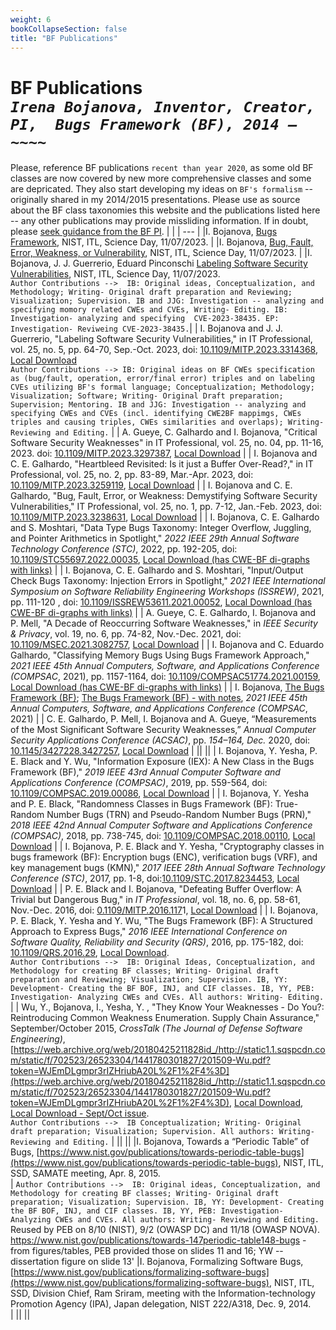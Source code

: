```yaml
---
weight: 6
bookCollapseSection: false
title: "BF Publications"
---
```

# BF Publications <br/>_`Irena Bojanova, Inventor, Creator, PI,  Bugs Framework (BF), 2014 – ~~~~`_

Please, reference BF publications `recent than year 2020`, as some old BF classes are now covered by new more comprehensive classes and some are depricated. They also start developing my ideas on `BF's formalism` -- originally shared in my 2014/2015 presentations. Please use as source about the BF class taxonomies this website and the publications listed here -- any other publications may provide missliding information. If in doubt, please [seek guidance from the BF PI](/BF/info/contact/bf-contact).
|     |
| --- |
|I. Bojanova, [Bugs Framework](https://tsapps.nist.gov/publication/get_pdf.cfm?pub_id=956984), NIST, ITL, Science Day, 11/07/2023. |
|I. Bojanova, [Bug, Fault, Error, Weakness, or Vulnerability](../../../Posters/Bug-Fault-Error-Weakness-or-Vulnerability--11072023.pdf), NIST, ITL, Science Day, 11/07/2023. |
|I. Bojanova, J. J. Guerrerio, Eduard Pinconschi [Labeling Software Security Vulnerabilities](https://tsapps.nist.gov/publication/get_pdf.cfm?pub_id=957025), NIST, ITL, Science Day, 11/07/2023.  <br/> `Author Contributions -->  IB: Original ideas, Conceptualization, and Methodology; Writing- Original draft preparation and Reviewing; Visualization; Supervision. IB and JJG: Investigation -- analyzing and specifying momory related CWEs and CVEs, Writing- Editing. IB: Investigation- analyzing and specifying  CVE-2023-38435. EP: Investigation- Reviweing CVE-2023-38435.`|
| I. Bojanova and J. J. Guerrerio, "Labeling Software Security Vulnerabilities," in IT Professional, vol. 25, no. 5, pp. 64-70, Sep.-Oct. 2023, doi: [10.1109/MITP.2023.3314368](https://doi.org/10.1109/MITP.2023.3314368), [Local Download](https://tsapps.nist.gov/publication/get_pdf.cfm?pub_id=956539) <br/> `Author Contributions --> IB: Original ideas on BF CWEs specification as (bug/fault, operation, error/final error) triples and on labeling CVEs utilizing BF's formal language; Conceptualization; Methodology; Visualization; Software; Writing- Original Draft preparation; Supervision; Mentoring. IB and JJG: Investigation -- analyzing and specifying CWEs and CVEs (incl. identifying CWE2BF mappimgs, CWEs triples and causing triples, CWEs similarities and overlaps); Writing- Reviewing and Editing.` |
| A. Gueye, C. Galhardo and I. Bojanova, "Critical Software Security Weaknesses" in IT Professional, vol. 25, no. 04, pp. 11-16, 2023. doi: [10.1109/MITP.2023.3297387](https://doi.org/10.1109/MITP.2023.3297387), [Local Download](https://tsapps.nist.gov/publication/get_pdf.cfm?pub_id=956331) |
| I. Bojanova and C. E. Galhardo, "Heartbleed Revisited: Is it just a Buffer Over-Read?," in IT Professional, vol. 25, no. 2, pp. 83-89, Mar.-Apr. 2023, doi: [10.1109/MITP.2023.3259119](https://doi.org/10.1109/MITP.2023.3259119), [Local Download](https://tsapps.nist.gov/publication/get_pdf.cfm?pub_id=936519) |
| I. Bojanova and C. E. Galhardo, "Bug, Fault, Error, or Weakness: Demystifying Software Security Vulnerabilities," IT Professional, vol. 25, no. 1, pp. 7-12, Jan.-Feb. 2023, doi: [10.1109/MITP.2023.3238631](https://doi.ieeecomputersociety.org/10.1109/MITP.2023.3238631), [Local Download](https://tsapps.nist.gov/publication/get_pdf.cfm?pub_id=936191) | 
| I. Bojanova, C. E. Galhardo and S. Moshtari, "Data Type Bugs Taxonomy: Integer Overflow, Juggling, and Pointer Arithmetics in Spotlight," _2022 IEEE 29th Annual Software Technology Conference (STC)_, 2022, pp. 192-205, doi: [10.1109/STC55697.2022.00035](https://doi.org/10.1109/STC55697.2022.00035), [Local Download (has CWE-BF di-graphs with links)](https://tsapps.nist.gov/publication/get_pdf.cfm?pub_id=935220) |
| I. Bojanova, C. E. Galhardo and S. Moshtari, "Input/Output Check Bugs Taxonomy: Injection Errors in Spotlight," _2021 IEEE International Symposium on Software Reliability Engineering Workshops (ISSREW)_, 2021, pp. 111-120 , doi: [10.1109/ISSREW53611.2021.00052](https://doi.org/10.1109/ISSREW53611.2021.00052), [Local Download (has CWE-BF di-graphs with links)](https://tsapps.nist.gov/publication/get_pdf.cfm?pub_id=933193) |
| A. Gueye, C. E. Galhardo, I. Bojanova and P. Mell, "A Decade of Reoccurring Software Weaknesses," in _IEEE Security & Privacy_, vol. 19, no. 6, pp. 74-82, Nov.-Dec. 2021, doi: [10.1109/MSEC.2021.3082757](https://doi.org/10.1109/MSEC.2021.3082757), [Local Download](https://tsapps.nist.gov/publication/get_pdf.cfm?pub_id=932064) |
| I. Bojanova and C. Eduardo Galhardo, "Classifying Memory Bugs Using Bugs Framework Approach," _2021 IEEE 45th Annual Computers, Software, and Applications Conference (COMPSAC_, 2021), pp. 1157-1164, doi: [10.1109/COMPSAC51774.2021.00159](https://doi.org/10.1109/COMPSAC51774.2021.00159), [Local Download (has CWE-BF di-graphs with links)](https://tsapps.nist.gov/publication/get_pdf.cfm?pub_id=930038) | 
| I. Bojanova, [The Bugs Framework (BF)](../../../Presentations/Bugs_Framework-COMPSAC_2021-287--06012021.pdf);  [The Bugs Framework (BF) - with notes](../../../Presentations/Bugs_Framework-COMPSAC_2021-287-notes--06012021.pdf), _2021 IEEE 45th Annual Computers, Software, and Applications Conference (COMPSAC_, 2021) |
| C. E. Galhardo, P. Mell, I. Bojanova and A. Gueye, “Measurements of the Most Significant Software Security Weaknesses,” _Annual Computer Security Applications Conference (ACSAC)_, pp. _154–164, Dec._ 2020, doi: [10.1145/3427228.3427257](https://doi.org/10.1145/3427228.3427257), [Local Download](https://tsapps.nist.gov/publication/get_pdf.cfm?pub_id=930459) |
||
||
| I. Bojanova, Y. Yesha, P. E. Black and Y. Wu, "Information Exposure (IEX): A New Class in the Bugs Framework (BF)," _2019 IEEE 43rd Annual Computer Software and Applications Conference (COMPSAC)_, 2019, pp. 559-564, doi: [10.1109/COMPSAC.2019.00086](https://doi.org/10.1109/COMPSAC.2019.00086), [Local Download](https://tsapps.nist.gov/publication/get_pdf.cfm?pub_id=927491) |
| I. Bojanova, Y. Yesha and P. E. Black, "Randomness Classes in Bugs Framework (BF): True-Random Number Bugs (TRN) and Pseudo-Random Number Bugs (PRN)," _2018 IEEE 42nd Annual Computer Software and Applications Conference (COMPSAC)_, 2018, pp. 738-745, doi: [10.1109/COMPSAC.2018.00110](https://doi.org/10.1109/COMPSAC.2018.00110), [Local Download](https://tsapps.nist.gov/publication/get_pdf.cfm?pub_id=925123) |
| I. Bojanova, P. E. Black and Y. Yesha, "Cryptography classes in bugs framework (BF): Encryption bugs (ENC), verification bugs (VRF), and key management bugs (KMN)," _2017 IEEE 28th Annual Software Technology Conference (STC)_, 2017, pp. 1-8, doi:[10.1109/STC.2017.8234453](https://doi.org/10.1109/STC.2017.8234453), [Local Download](https://tsapps.nist.gov/publication/get_pdf.cfm?pub_id=923663) |
| P. E. Black and I. Bojanova, "Defeating Buffer Overflow: A Trivial but Dangerous Bug," in _IT Professional_, vol. 18, no. 6, pp. 58-61, Nov.-Dec. 2016, doi: [0.1109/MITP.2016.117](https://doi.org/10.1109/MITP.2016.117)1, [Local Download](https://tsapps.nist.gov/publication/get_pdf.cfm?pub_id=921507) |
| I. Bojanova, P. E. Black, Y. Yesha and Y. Wu, "The Bugs Framework (BF): A Structured Approach to Express Bugs," _2016 IEEE International Conference on Software Quality, Reliability and Security (QRS)_, 2016, pp. 175-182, doi: [10.1109/QRS.2016.29](https://doi.org/10.1109/QRS.2016.29), [Local Download](https://tsapps.nist.gov/publication/get_pdf.cfm?pub_id=920564). <br/> `Author Contributions -->  IB: Original Ideas, Conceptualization, and Methodology for creating BF classes; Writing- Original draft preparation and Reviewing; Visualization; Supervision. IB, YY: Development- Creating the BF BOF, INJ, and CIF classes. IB, YY, PEB: Investigation- Analyzing CWEs and CVEs. All authors: Writing- Editing.` | <!-- IB and PEB wrote and revised introduction and conclusion original draft. IB wrote and revised the BF, BF classes, and CVE descriptions original draft.  -->
| Wu, Y., Bojanova, I., Yesha, Y. , "They Know Your Weaknesses - Do You?: Reintroducing Common Weakness Enumeration. Supply Chain Assurance," September/October 2015, _CrossTalk (The Journal of Defense Software Engineering)_, [https://web.archive.org/web/20180425211828id_/http://static1.1.sqspcdn.com/static/f/702523/26523304/1441780301827/201509-Wu.pdf?token=WJEmDLgmpr3rIZHriubA20L%2F1%2F4%3D](https://web.archive.org/web/20180425211828id_/http://static1.1.sqspcdn.com/static/f/702523/26523304/1441780301827/201509-Wu.pdf?token=WJEmDLgmpr3rIZHriubA20L%2F1%2F4%3D), [Local Download](../../../Papers/They-Know-Your-Weaknesses-Do-You.pdf), [Local Download - Sept/Oct issue](../../../Papers/Crosstalk-2015.pdf). <br/> `Author Contributions -->  IB Conceptualization; Writing- Original draft preparation; Visualization; Supervision. All authors: Writing- Reviewing and Editing.` |
||
||
|I. Bojanova, Towards a “Periodic Table” of Bugs, [https://www.nist.gov/publications/towards-periodic-table-bugs](https://www.nist.gov/publications/towards-periodic-table-bugs), NIST, ITL, SSD, SAMATE meeting, Apr. 8, 2015. <br/> | `Author Contributions -->  IB: Original ideas, Conceptualization, and Methodology for creating BF classes; Writing- Original draft preparation; Visualization; Supervision. IB, YY: Development- Creating the BF BOF, INJ, and CIF classes. IB, YY, PEB: Investigation- Analyzing CWEs and CVEs. All authors: Writing- Reviewing and Editing.` Reused by PEB on 8/10 (NIST), 9/2 (OWASP DC) and 11/18 (OWASP NOVA). https://www.nist.gov/publications/towards-147periodic-table148-bugs - from figures/tables, PEB provided those on slides 11 and 16; YW -- dissertation figure on slide 13'
|I. Bojanova, Formalizing Software Bugs, [https://www.nist.gov/publications/formalizing-software-bugs](https://www.nist.gov/publications/formalizing-software-bugs), NIST, ITL, SSD, Division Chief, Ram Sriram, meeting with the Information-technology Promotion Agency (IPA), Japan delegation, NIST 222/A318, Dec. 9, 2014. <br/> <!--`Author Contributions IB: Original Ideas, Conceptualization, Methodology; Writing- Original draft preparation, Reviewing and Editing; Visualization.`--> |
||
||

<!-- https://iln.ieee.org/public/searchresults?q=&at=T&ty=ML.BASE.DV.SearchAnyWords&ln=&CRWPRV_PROVIDER_ID=88721CC1A29F412CAE2BED1733ADD6D7

or go to https://iln.ieee.org  and search for Reliability Society as course provider on left panel -->